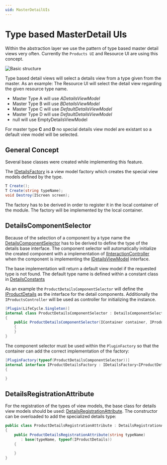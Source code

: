 ```yaml
---
uid: MasterDetailUIs
---
```

# Type based MasterDetail UIs

Within the abstraction layer we use the pattern of type based master detail views very often. Currently the `Products UI` and Resource UI are using this concept.

![Basic structure](images/BasicStructure.png)

Type based detail views will select a details view from a type given from the master. 
As an example: The Resource UI will select the detail view regarding the given resource type name.

- Master Type A will use *ADetailsViewModel*
- Master Type B will use *BDetailsViewModel*
- Master Type C will use *DefaultDetailsViewModel*
- Master Type D will use *DefaultDetailsViewModel*
- null will use EmptyDetailsViewModel

For master type **C** and **D** no special details view model are existant so a default view model will be selected.

## General Concept

Several base classes were created while implementing this feature.

The [IDetailsFactory](xref:Moryx.AbstractionLayer.UI.IDetailsFactory`1) is a view model factory which creates the special view models defined by the type.

````cs
T Create();
T Create(string typeName);
void Destroy(IScreen screen);
````

The factory has to be derived in order to register it in the local container of the module. The factory will be implemented by the local container.

## DetailsComponentSelector

Because of the selection of a component by a type name the [DetailsComponentSelector](xref:Moryx.AbstractionLayer.UI.DetailsComponentSelector´2) has to be derived to define the type of the details base interface. The component selector will automatically initialize the created component with a implementation of [IInteractionController](xref:Moryx.AbstractionLayer.UI.IInteractionController) when the component is implementing the [IDetailsViewModel](xref:Moryx.AbstractionLayer.UI.IDetailsViewModel) interface.

The base implementation will return a default view model if the requested type is not found. The default type name is defined within a constant class in [DetailsConstants](xref:Moryx.AbstractionLayer.UI.DetailsConstants)

As an example the `ProductDetailsComponentSelector` will define the [IProductDetails](xref:Moryx.Products.UI.IProductDetails) as the interface for the detail components. Additionally the `IProductsController` will be used as controller for initializing the instance.

````cs
[Plugin(LifeCycle.Singleton)]
internal class ProductDetailsComponentSelector : DetailsComponentSelector<IProductDetails, IProductsController>
{
    public ProductDetailsComponentSelector(IContainer container, IProductsContoller controller) : base(container, controller)
    {
    }
}
````

The component selector must be used within the `PluginFactory` so that the container can add the correct implementation of the factory:

````cs
[PluginFactory(typeof(ProductDetailsComponentSelector))]
internal interface IProductDetailsFactory : IDetailsFactory<IProductDetails>
{

}
````

## DetailsRegistrationAttribute

For the registration of the types of view models, the base class for details view models should be used: [DetailsRegistrationAttribute](xref:Moryx.AbstractionLayer.UI.DetailsRegistrationAttribute). The constructor can be overloaded to add the specialized details type:

````cs
public class ProductDetailsRegistrationAttribute : DetailsRegistrationAttribute
{
    public ProductDetailsRegistrationAttribute(string typeName)
       : base(typeName, typeof(IProductDetails))
    {

    }
}
````